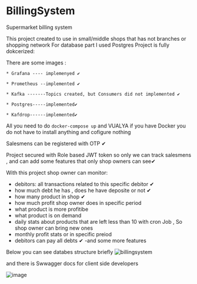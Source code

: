 # BillingSystem
Supermarket billing system

This project created to use in small/middle shops that has not branches or shopping network
For database part I used Postgres
Project is fully dokcerized:

  There are some images :
  
    * Grafana ---- implemenyed ✔
    
    * Prometheus --implemented ✔
    
    * Kafka -------Topics created, but Consumers did not implemented ✔
    
    * Postgres-----implemented✔
    
    * Kafdrop------implemented✔
    

All you need to do ```docker-compose up``` and VUALYA if you have Docker you do not have to install anything and cofigure nothing
  


Salesmens can be registered with OTP ✔

Project secured with  Role based JWT token so only we can track salesmens ,
and can add some features that only shop owners can see✔

With this project shop owner can monitor:
- debitors: all transactions related to this specific debitor ✔
- how much debt he has , does he have deposite or not ✔
- how many product in shop ✔
- how much profit shop owner does in specific period 
- what product is more profitibe
- what product is on demand 
- daily stats about products that are left less than 10 with cron Job , So shop owner can bring new ones 
- monthly profit stats or in specific preiod 
- debitors can pay all debts ✔
-and some more features 
 
 Below you can see databes structure briefly 
 ![billingsystem](https://user-images.githubusercontent.com/77454227/202519349-d88591a7-e5ac-4651-92da-f4fc29525237.png)
 
 and there is Swwagger docs for client side developers 
 
 ![image](https://user-images.githubusercontent.com/77454227/202520848-a1bcc6b7-06f3-449c-a47b-a5b6524349a2.png)


 
 
